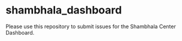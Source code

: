 # shambhala_dashboard

Please use this repository to submit issues for the Shambhala Center Dashboard. 
